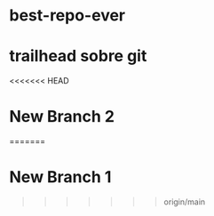 # best-repo-ever
# trailhead sobre git
<<<<<<< HEAD
# New Branch 2
=======
# New Branch 1
>>>>>>> origin/main
